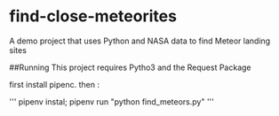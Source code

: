 # find-close-meteorites
A demo project that uses Python and NASA data to find Meteor landing sites


##Running
This project requires Pytho3 and the Request Package

first install pipenc. then :

'''
pipenv instal;
pipenv run "python find_meteors.py"
'''
